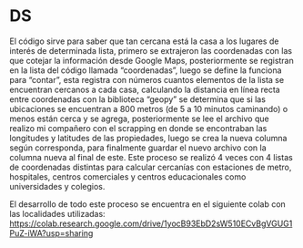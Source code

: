 # DS
El código sirve para saber que tan cercana está la casa a los lugares de interés de determinada lista, primero se extrajeron las coordenadas con las que cotejar la información desde Google Maps, posteriormente se registran en la lista del código llamada “coordenadas”, luego se define la funciona para “contar”, esta registra con números cuantos elementos de la lista se encuentran cercanos a cada casa, calculando la distancia en línea recta entre coordenadas con la biblioteca “geopy” se determina que si las ubicaciones se encuentran a 800 metros (de 5 a 10 minutos caminando) o menos están cerca y se agrega, posteriormente se lee el archivo que realizo mi compañero con el scrapping en donde se encontraban las longitudes y latitudes de las propiedades, luego se crea la nueva columna según corresponda, para finalmente guardar el nuevo archivo con la columna nueva al final de este. Este proceso se realizó 4 veces con 4 listas de coordenadas distintas para calcular cercanías con estaciones de metro, hospitales, centros comerciales y centros educacionales como universidades y colegios.

El desarrollo de todo este proceso se encuentra en el siguiente colab con las localidades utilizadas:
https://colab.research.google.com/drive/1yocB93EbD2sW510ECvBgVGUG1PuZ-iWA?usp=sharing
